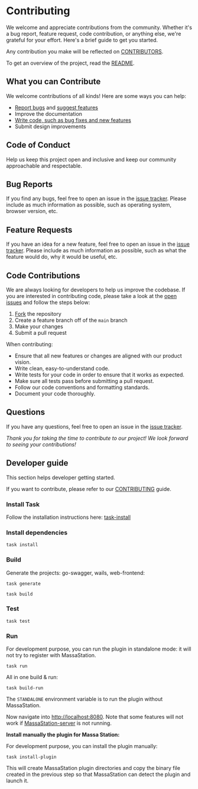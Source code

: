 # Contributing

We welcome and appreciate contributions from the community. Whether it's a bug report, feature request,
code contribution, or anything else, we're grateful for your effort. Here's a brief guide to get you started.

Any contribution you make will be reflected on [CONTRIBUTORS](CONTRIBUTORS.md).

To get an overview of the project, read the [README](README.md).

## What you can Contribute

We welcome contributions of all kinds! Here are some ways you can help:

* [Report bugs](#bug-reports) and [suggest features](#feature-requests)
* Improve the documentation
* [Write code, such as bug fixes and new features](#code-contributions)
* Submit design improvements

## Code of Conduct

Help us keep this project open and inclusive and keep our community approachable and respectable.

## Bug Reports

If you find any bugs, feel free to open an issue in the
[issue tracker](https://github.com/massalabs/station-massa-hello-world/issues). Please include as much information as possible,
such as operating system, browser version, etc.

## Feature Requests

If you have an idea for a new feature, feel free to open an issue in the
[issue tracker](https://github.com/massalabs/station-massa-hello-world/issues). Please include as much information as possible,
such as what the feature would do, why it would be useful, etc.

## Code Contributions

We are always looking for developers to help us improve the codebase. If you are interested in contributing code, please
take a look at the [open issues](https://github.com/massalabs/station-massa-hello-world/issues) and follow the steps below:

1. [Fork](https://help.github.com/en/github/getting-started-with-github/fork-a-repo) the repository
2. Create a feature branch off of the `main` branch
3. Make your changes
4. Submit a pull request

When contributing:

* Ensure that all new features or changes are aligned with our product vision.
* Write clean, easy-to-understand code.
* Write tests for your code in order to ensure that it works as expected.
* Make sure all tests pass before submitting a pull request.
* Follow our code conventions and formatting standards.
* Document your code thoroughly.

## Questions

If you have any questions, feel free to open an issue in the
[issue tracker](https://github.com/massalabs/station-massa-hello-world/issues).

*Thank you for taking the time to contribute to our project! We look forward to seeing your contributions!*

## Developer guide

This section helps developer getting started.

If you want to contribute, please refer to our [CONTRIBUTING](CONTRIBUTING.md) guide.

### Install Task

Follow the installation instructions here:
[task-install](https://taskfile.dev/installation/)

### Install dependencies

```shell
task install
```

### Build

Generate the projects: go-swagger, wails, web-frontend:

```shell
task generate
```

```shell
task build
```

### Test

```shell
task test
```

### Run

For development purpose, you can run the plugin in standalone mode: it will not try to register with MassaStation.

```shell
task run
```

All in one build & run:

```shell
task build-run
```

The `STANDALONE` environment variable is to run the plugin without MassaStation.

Now navigate into <http://localhost:8080>. Note that some features will not work if
[MassaStation-server](https://github.com/massalabs/station) is not running.

**Install manually the plugin for Massa Station:**

For development purpose, you can install the plugin manually:

```shell
task install-plugin
```

This will create MassaStation plugin directories and copy the binary file created in the previous step so that
MassaStation can detect the plugin and launch it.

